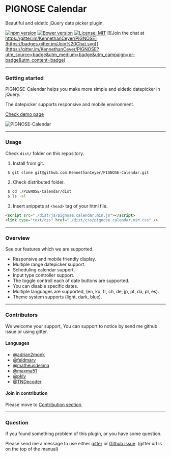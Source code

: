 # PIGNOSE Calendar

Beautiful and eidetic jQuery date picker plugin.

[![npm version](https://badge.fury.io/js/pg-calendar.svg)](https://badge.fury.io/js/pg-calendar) [![Bower version](https://badge.fury.io/bo/pg-calendar.svg)](https://badge.fury.io/bo/pg-calendar) [![License: MIT](https://img.shields.io/badge/License-MIT-yellow.svg)](https://opensource.org/licenses/MIT) [![Join the chat at https://gitter.im/KennethanCeyer/PIGNOSE](https://badges.gitter.im/Join%20Chat.svg)](https://gitter.im/KennethanCeyer/PIGNOSE?utm_source=badge&utm_medium=badge&utm_campaign=pr-badge&utm_content=badge)

----

### Getting started

PIGNOSE-Calendar helps you make more simple and eidetic datepicker in jQuery.

The datepicker supports responsive and mobile environment.

[Check demo page](http://www.pigno.se/barn/PIGNOSE-Calendar)

![PIGNOSE-Calendar](http://www.pigno.se/barn/PIGNOSE-Calendar/demo/img/screenshot_main.png?t=201701170854)

----

### Usage

Check `dist/` folder on this repository.

1. Install from git.

 ```bash
  $ git clone git@github.com:KennethanCeyer/PIGNOSE-Calendar.git
```

2. Check distributed folder.

 ```bash
  $ cd ./PIGNOSE-Calendar/dist
  $ ls -al
```

3. Insert snippets at `<head>` tag of your html file.

 ```html
<script src="./dist/js/pignose.calendar.min.js"></script>
<link type="text/css" href="./dist/css/pignose.calendar.min.css" />
```

----

### Overview

See our features which we are supported.

- Responsive and mobile friendly display.
- Multiple range datepicker support.
- Scheduling calendar support.
- Input type controller support.
- The toggle controll each of date buttons are supported.
- You can disable specific dates.
- Multiple languages are supported, (en, ko, fr, ch, de, jp, pt, da, pl, es).
- Theme system supports (light, dark, blue).

----

### Contributors

We welcome your support, You can support to notice by send me github issue or using gitter.

#### Languages

- [@adrian2monk](https://www.github.com/adrian2monk)
- [@feldmarv](https://www.github.com/feldmarv)
- [@matheusdelima](https://www.github.com/matheusdelima)
- [@maxma51](https://www.github.com/maxma51)
- [@pkly](https://www.github.com/pkly)
- [@TNDecoder](https://www.github.com/TNDecoder)

#### Join in contribution

Please move to [Contribution section](https://github.com/KennethanCeyer/PIGNOSE-Calendar/wiki/Contribution).

----

### Question

If you found something problem of this plugin, or you have some question.

Please send me a message to use either [gitter](https://gitter.im/KennethanCeyer/PIGNOSE) or [Github issue](https://github.com/KennethanCeyer/PIGNOSE-Calendar/issues). (gitter url is on the top of the manual)
